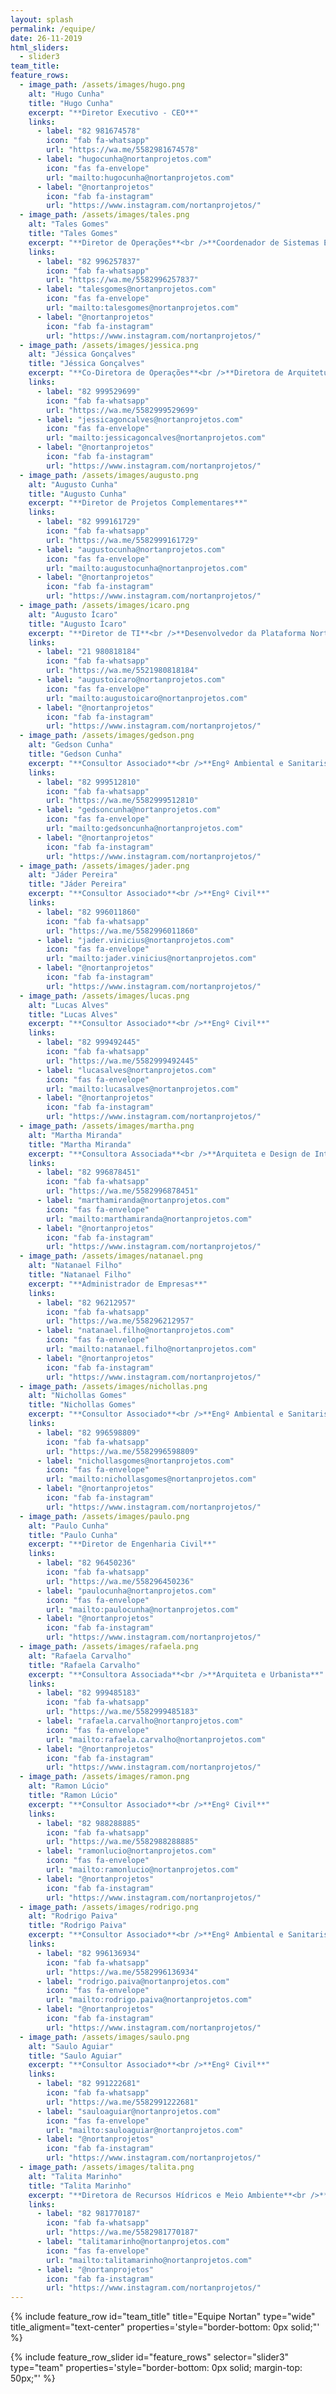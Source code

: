 ```yaml
---
layout: splash
permalink: /equipe/
date: 26-11-2019
html_sliders:
  - slider3
team_title:
feature_rows:
  - image_path: /assets/images/hugo.png
    alt: "Hugo Cunha"
    title: "Hugo Cunha"
    excerpt: "**Diretor Executivo - CEO**"
    links:
      - label: "82 981674578"
        icon: "fab fa-whatsapp"
        url: "https://wa.me/5582981674578"
      - label: "hugocunha@nortanprojetos.com"
        icon: "fas fa-envelope"
        url: "mailto:hugocunha@nortanprojetos.com"
      - label: "@nortanprojetos"
        icon: "fab fa-instagram"
        url: "https://www.instagram.com/nortanprojetos/"
  - image_path: /assets/images/tales.png
    alt: "Tales Gomes"
    title: "Tales Gomes"
    excerpt: "**Diretor de Operações**<br />**Coordenador de Sistemas Elétricos**"
    links:
      - label: "82 996257837"
        icon: "fab fa-whatsapp"
        url: "https://wa.me/5582996257837"
      - label: "talesgomes@nortanprojetos.com"
        icon: "fas fa-envelope"
        url: "mailto:talesgomes@nortanprojetos.com"
      - label: "@nortanprojetos"
        icon: "fab fa-instagram"
        url: "https://www.instagram.com/nortanprojetos/"
  - image_path: /assets/images/jessica.png
    alt: "Jéssica Gonçalves"
    title: "Jéssica Gonçalves"
    excerpt: "**Co-Diretora de Operações**<br />**Diretora de Arquitetura**"
    links:
      - label: "82 999529699"
        icon: "fab fa-whatsapp"
        url: "https://wa.me/5582999529699"
      - label: "jessicagoncalves@nortanprojetos.com"
        icon: "fas fa-envelope"
        url: "mailto:jessicagoncalves@nortanprojetos.com"
      - label: "@nortanprojetos"
        icon: "fab fa-instagram"
        url: "https://www.instagram.com/nortanprojetos/"
  - image_path: /assets/images/augusto.png
    alt: "Augusto Cunha"
    title: "Augusto Cunha"
    excerpt: "**Diretor de Projetos Complementares**"
    links:
      - label: "82 999161729"
        icon: "fab fa-whatsapp"
        url: "https://wa.me/5582999161729"
      - label: "augustocunha@nortanprojetos.com"
        icon: "fas fa-envelope"
        url: "mailto:augustocunha@nortanprojetos.com"
      - label: "@nortanprojetos"
        icon: "fab fa-instagram"
        url: "https://www.instagram.com/nortanprojetos/"
  - image_path: /assets/images/icaro.png
    alt: "Augusto Ícaro"
    title: "Augusto Ícaro"
    excerpt: "**Diretor de TI**<br />**Desenvolvedor da Plataforma Nortan**"
    links:
      - label: "21 980818184"
        icon: "fab fa-whatsapp"
        url: "https://wa.me/5521980818184"
      - label: "augustoicaro@nortanprojetos.com"
        icon: "fas fa-envelope"
        url: "mailto:augustoicaro@nortanprojetos.com"
      - label: "@nortanprojetos"
        icon: "fab fa-instagram"
        url: "https://www.instagram.com/nortanprojetos/"
  - image_path: /assets/images/gedson.png
    alt: "Gedson Cunha"
    title: "Gedson Cunha"
    excerpt: "**Consultor Associado**<br />**Engº Ambiental e Sanitarista**"
    links:
      - label: "82 999512810"
        icon: "fab fa-whatsapp"
        url: "https://wa.me/5582999512810"
      - label: "gedsoncunha@nortanprojetos.com"
        icon: "fas fa-envelope"
        url: "mailto:gedsoncunha@nortanprojetos.com"
      - label: "@nortanprojetos"
        icon: "fab fa-instagram"
        url: "https://www.instagram.com/nortanprojetos/"
  - image_path: /assets/images/jader.png
    alt: "Jáder Pereira"
    title: "Jáder Pereira"
    excerpt: "**Consultor Associado**<br />**Engº Civil**"
    links:
      - label: "82 996011860"
        icon: "fab fa-whatsapp"
        url: "https://wa.me/5582996011860"
      - label: "jader.vinicius@nortanprojetos.com"
        icon: "fas fa-envelope"
        url: "mailto:jader.vinicius@nortanprojetos.com"
      - label: "@nortanprojetos"
        icon: "fab fa-instagram"
        url: "https://www.instagram.com/nortanprojetos/"
  - image_path: /assets/images/lucas.png
    alt: "Lucas Alves"
    title: "Lucas Alves"
    excerpt: "**Consultor Associado**<br />**Engº Civil**"
    links:
      - label: "82 999492445"
        icon: "fab fa-whatsapp"
        url: "https://wa.me/5582999492445"
      - label: "lucasalves@nortanprojetos.com"
        icon: "fas fa-envelope"
        url: "mailto:lucasalves@nortanprojetos.com"
      - label: "@nortanprojetos"
        icon: "fab fa-instagram"
        url: "https://www.instagram.com/nortanprojetos/"
  - image_path: /assets/images/martha.png
    alt: "Martha Miranda"
    title: "Martha Miranda"
    excerpt: "**Consultora Associada**<br />**Arquiteta e Design de Interiores**"
    links:
      - label: "82 996878451"
        icon: "fab fa-whatsapp"
        url: "https://wa.me/5582996878451"
      - label: "marthamiranda@nortanprojetos.com"
        icon: "fas fa-envelope"
        url: "mailto:marthamiranda@nortanprojetos.com"
      - label: "@nortanprojetos"
        icon: "fab fa-instagram"
        url: "https://www.instagram.com/nortanprojetos/"
  - image_path: /assets/images/natanael.png
    alt: "Natanael Filho"
    title: "Natanael Filho"
    excerpt: "**Administrador de Empresas**"
    links:
      - label: "82 96212957"
        icon: "fab fa-whatsapp"
        url: "https://wa.me/558296212957"
      - label: "natanael.filho@nortanprojetos.com"
        icon: "fas fa-envelope"
        url: "mailto:natanael.filho@nortanprojetos.com"
      - label: "@nortanprojetos"
        icon: "fab fa-instagram"
        url: "https://www.instagram.com/nortanprojetos/"
  - image_path: /assets/images/nichollas.png
    alt: "Nichollas Gomes"
    title: "Nichollas Gomes"
    excerpt: "**Consultor Associado**<br />**Engº Ambiental e Sanitarista**"
    links:
      - label: "82 996598809"
        icon: "fab fa-whatsapp"
        url: "https://wa.me/5582996598809"
      - label: "nichollasgomes@nortanprojetos.com"
        icon: "fas fa-envelope"
        url: "mailto:nichollasgomes@nortanprojetos.com"
      - label: "@nortanprojetos"
        icon: "fab fa-instagram"
        url: "https://www.instagram.com/nortanprojetos/"
  - image_path: /assets/images/paulo.png
    alt: "Paulo Cunha"
    title: "Paulo Cunha"
    excerpt: "**Diretor de Engenharia Civil**"
    links:
      - label: "82 96450236"
        icon: "fab fa-whatsapp"
        url: "https://wa.me/558296450236"
      - label: "paulocunha@nortanprojetos.com"
        icon: "fas fa-envelope"
        url: "mailto:paulocunha@nortanprojetos.com"
      - label: "@nortanprojetos"
        icon: "fab fa-instagram"
        url: "https://www.instagram.com/nortanprojetos/"
  - image_path: /assets/images/rafaela.png
    alt: "Rafaela Carvalho"
    title: "Rafaela Carvalho"
    excerpt: "**Consultora Associada**<br />**Arquiteta e Urbanista**"
    links:
      - label: "82 999485183"
        icon: "fab fa-whatsapp"
        url: "https://wa.me/5582999485183"
      - label: "rafaela.carvalho@nortanprojetos.com"
        icon: "fas fa-envelope"
        url: "mailto:rafaela.carvalho@nortanprojetos.com"
      - label: "@nortanprojetos"
        icon: "fab fa-instagram"
        url: "https://www.instagram.com/nortanprojetos/"
  - image_path: /assets/images/ramon.png
    alt: "Ramon Lúcio"
    title: "Ramon Lúcio"
    excerpt: "**Consultor Associado**<br />**Engº Civil**"
    links:
      - label: "82 988288885"
        icon: "fab fa-whatsapp"
        url: "https://wa.me/5582988288885"
      - label: "ramonlucio@nortanprojetos.com"
        icon: "fas fa-envelope"
        url: "mailto:ramonlucio@nortanprojetos.com"
      - label: "@nortanprojetos"
        icon: "fab fa-instagram"
        url: "https://www.instagram.com/nortanprojetos/"
  - image_path: /assets/images/rodrigo.png
    alt: "Rodrigo Paiva"
    title: "Rodrigo Paiva"
    excerpt: "**Consultor Associado**<br />**Engº Ambiental e Sanitarista**"
    links:
      - label: "82 996136934"
        icon: "fab fa-whatsapp"
        url: "https://wa.me/5582996136934"
      - label: "rodrigo.paiva@nortanprojetos.com"
        icon: "fas fa-envelope"
        url: "mailto:rodrigo.paiva@nortanprojetos.com"
      - label: "@nortanprojetos"
        icon: "fab fa-instagram"
        url: "https://www.instagram.com/nortanprojetos/"
  - image_path: /assets/images/saulo.png
    alt: "Saulo Aguiar"
    title: "Saulo Aguiar"
    excerpt: "**Consultor Associado**<br />**Engº Civil**"
    links:
      - label: "82 991222681"
        icon: "fab fa-whatsapp"
        url: "https://wa.me/5582991222681"
      - label: "sauloaguiar@nortanprojetos.com"
        icon: "fas fa-envelope"
        url: "mailto:sauloaguiar@nortanprojetos.com"
      - label: "@nortanprojetos"
        icon: "fab fa-instagram"
        url: "https://www.instagram.com/nortanprojetos/"
  - image_path: /assets/images/talita.png
    alt: "Talita Marinho"
    title: "Talita Marinho"
    excerpt: "**Diretora de Recursos Hídricos e Meio Ambiente**<br />**Engª Ambiental e Sanitarista**"
    links:
      - label: "82 981770187"
        icon: "fab fa-whatsapp"
        url: "https://wa.me/5582981770187"
      - label: "talitamarinho@nortanprojetos.com"
        icon: "fas fa-envelope"
        url: "mailto:talitamarinho@nortanprojetos.com"
      - label: "@nortanprojetos"
        icon: "fab fa-instagram"
        url: "https://www.instagram.com/nortanprojetos/"
---
```


{% include feature_row id="team_title" title="Equipe Nortan" type="wide" title_aligment="text-center" properties='style="border-bottom: 0px solid;"' %}

{% include feature_row_slider id="feature_rows" selector="slider3" type="team" properties='style="border-bottom: 0px solid; margin-top: 50px;"' %}
